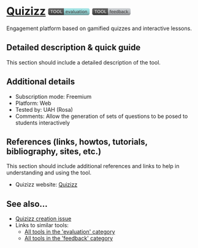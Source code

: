 # [Quizizz](https://quizizz.com/)  [<img src="images/evaluation.png" align="bottom">](https://github.com/e-CLOSE/Toolbox/issues?q=label%3A01_TOOL+label%3Aevaluation) [<img src="images/feedback.png" align="bottom">](https://github.com/e-CLOSE/Toolbox/issues?q=label%3A01_TOOL+label%3Afeedback)

Engagement platform based on gamified quizzes and interactive lessons.


## Detailed description & quick guide

This section should include a detailed description of the tool.


## Additional details

- Subscription mode: Freemium
- Platform: Web
- Tested by: UAH (Rosa)
- Comments: Allow the generation of sets of questions to be posed to students interactively


## References (links, howtos, tutorials, bibliography, sites, etc.)

This section should include additional references and links to help in
understanding and using the tool.

- Quizizz website: [Quizizz](https://quizizz.com/)


## See also...

- [Quizizz creation issue](https://github.com/e-CLOSE/Toolbox/issues/71)
- Links to similar tools:
  - [All tools in the 'evaluation' category](https://github.com/e-CLOSE/Toolbox/issues?q=label%3A01_TOOL+label%3Aevaluation)
  - [All tools in the 'feedback' category](https://github.com/e-CLOSE/Toolbox/issues?q=label%3A01_TOOL+label%3Afeedback)
